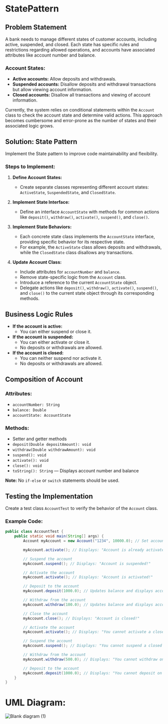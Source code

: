 # StatePattern

## Problem Statement
A bank needs to manage different states of customer accounts, including active, suspended, and closed. Each state has specific rules and restrictions regarding allowed operations, and accounts have associated attributes like account number and balance.

### Account States:
- **Active accounts:** Allow deposits and withdrawals.
- **Suspended accounts:** Disallow deposits and withdrawal transactions but allow viewing account information.
- **Closed accounts:** Disallow all transactions and viewing of account information.

Currently, the system relies on conditional statements within the `Account` class to check the account state and determine valid actions. This approach becomes cumbersome and error-prone as the number of states and their associated logic grows.

## Solution: State Pattern
Implement the State pattern to improve code maintainability and flexibility.

### Steps to Implement:
1. **Define Account States:**
   - Create separate classes representing different account states: `ActiveState`, `SuspendedState`, and `ClosedState`.

2. **Implement State Interface:**
   - Define an interface `AccountState` with methods for common actions like `deposit()`, `withdraw()`, `activate()`, `suspend()`, and `close()`.

3. **Implement State Behaviors:**
   - Each concrete state class implements the `AccountState` interface, providing specific behavior for its respective state.
   - For example, the `ActiveState` class allows deposits and withdrawals, while the `ClosedState` class disallows any transactions.

4. **Update Account Class:**
   - Include attributes for `accountNumber` and `balance`.
   - Remove state-specific logic from the `Account` class.
   - Introduce a reference to the current `AccountState` object.
   - Delegate actions like `deposit()`, `withdraw()`, `activate()`, `suspend()`, and `close()` to the current state object through its corresponding methods.

## Business Logic Rules
- **If the account is active:**
  - You can either suspend or close it.
- **If the account is suspended:**
  - You can either activate or close it.
  - No deposits or withdrawals are allowed.
- **If the account is closed:**
  - You can neither suspend nor activate it.
  - No deposits or withdrawals are allowed.

## Composition of Account
### Attributes:
- `accountNumber: String`
- `balance: Double`
- `accountState: AccountState`

### Methods:
- Setter and getter methods
- `deposit(Double depositAmount): void`
- `withdraw(Double withdrawAmount): void`
- `suspend(): void`
- `activate(): void`
- `close(): void`
- `toString(): String` — Displays account number and balance

**Note:** No `if-else` or `switch` statements should be used.

## Testing the Implementation
Create a test class `AccountTest` to verify the behavior of the `Account` class.

### Example Code:
```java
public class AccountTest {
    public static void main(String[] args) {
        Account myAccount = new Account("1234", 10000.0); // Set account to active state

        myAccount.activate(); // Displays: "Account is already activated!"

        // Suspend the account
        myAccount.suspend(); // Displays: "Account is suspended!"

        // Activate the account
        myAccount.activate(); // Displays: "Account is activated!"

        // Deposit to the account
        myAccount.deposit(1000.0); // Updates balance and displays account number and current balance

        // Withdraw from the account
        myAccount.withdraw(100.0); // Updates balance and displays account number and current balance

        // Close the account
        myAccount.close(); // Displays: "Account is closed!"

        // Activate the account
        myAccount.activate(); // Displays: "You cannot activate a closed account!"

        // Suspend the account
        myAccount.suspend(); // Displays: "You cannot suspend a closed account!"

        // Withdraw from the account
        myAccount.withdraw(500.0); // Displays: "You cannot withdraw on a closed account!" with current balance

        // Deposit to the account
        myAccount.deposit(1000.0); // Displays: "You cannot deposit on a closed account!" with current balance
    }
}
```

# UML Diagram: 

![Blank diagram (1)](https://github.com/user-attachments/assets/d56de8e5-603c-403f-86b7-0f8f531bae92)
